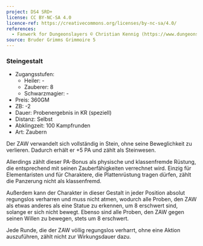 ```yaml
---
project: DS4 SRD+
license: CC BY-NC-SA 4.0
licence-ref: https://creativecommons.org/licenses/by-nc-sa/4.0/
references: 
  - Fanwerk for Dungeonslayers © Christian Kennig (https://www.dungeonslayers.net/)
source: Bruder Grimms Grimmoire 5
---
```


### Steingestalt

- Zugangsstufen:
  - Heiler: -
  - Zauberer: 8
  - Schwarzmagier: -
- Preis: 360GM
- ZB: -2
- Dauer: Probenergebnis in KR (speziell)
- Distanz: Selbst
- Abklingzeit: 100 Kampfrunden
- Art: Zaubern

Der ZAW verwandelt sich vollständig in Stein, ohne seine Beweglichkeit zu verlieren. Dadurch erhält er +5 PA und zählt als Steinwesen.

Allerdings zählt dieser PA-Bonus als physische und klassenfremde Rüstung, die entsprechend mit seinen Zauberfähigkeiten verrechnet wird. Einzig für Elementaristen und für Charaktere, die Plattenrüstung tragen dürfen, zählt die Panzerung nicht als klassenfremd.

Außerdem kann der Charakter in dieser Gestalt in jeder Position absolut regungslos verharren und muss nicht atmen, wodurch alle Proben, den ZAW als etwas anderes als eine Statue zu erkennen, um 8 erschwert sind, solange er sich nicht bewegt. Ebenso sind alle Proben, den ZAW gegen seinen Willen zu bewegen, stets um 8 erschwert.

Jede Runde, die der ZAW völlig regungslos verharrt, ohne eine Aktion auszuführen, zählt nicht zur Wirkungsdauer dazu.

